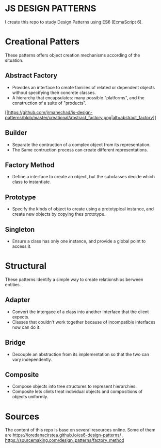 # JS DESIGN PATTERNS
I create this repo to study Design Patterns using ES6 (EcmaScript 6).

# Creational Patters
These patterns offers object creation mechanisms according of the situation.

## Abstract Factory

- Provides an interface to create families of related or dependent objects without specifying their concrete classes.
- A hierarchy that encapsulates: many possible "platforms", and the construction of a suite of "products".

[[https://github.com/jrmahechad/js-design-patterns/blob/master/creational/abstract_factory.png|alt=abstract_factory]]

## Builder

- Separate the contruction of a complex object from its representation.
- The Same contruction process can create different representations.

## Factory Method

- Define a interface to create an object, but the subclasses decide which class to instantiate.

## Prototype

- Specify the kinds of object to create using a prototypical instance, and create new objects by copying thes prototype.

## Singleton

- Ensure a class has only one instance, and provide a global point to access it.

# Structural

These patterns identify a simple way to create relationships berween entities.

## Adapter

- Convert the intergace of a class into another interface that the client expects.
- Classes that couldn't work together because of incompatible interfaces now can do it.

## Bridge 

- Decouple an abstraction from its implementation so that the two can vary independently.

## Composite

- Compose objects into tree structures to represent hierarchies.
- Composite lets clints treat individual objects and compositions of objects uniformly.

# Sources
The content of this repo is base on several resources online.
Some of them are https://loredanacirstea.github.io/es6-design-patterns/ , https://sourcemaking.com/design_patterns/factory_method


